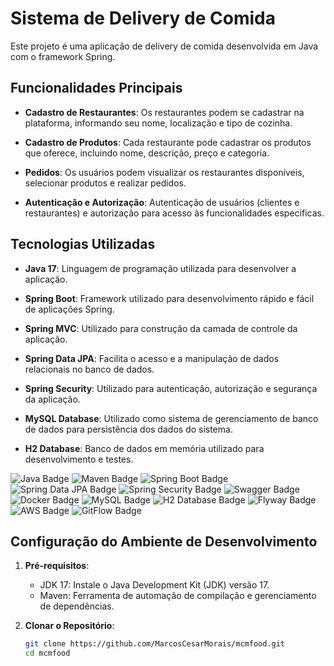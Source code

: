 # Sistema de Delivery de Comida

Este projeto é uma aplicação de delivery de comida desenvolvida em Java com o framework Spring.

## Funcionalidades Principais

- **Cadastro de Restaurantes**: Os restaurantes podem se cadastrar na plataforma, informando seu nome, localização e tipo de cozinha.
  
- **Cadastro de Produtos**: Cada restaurante pode cadastrar os produtos que oferece, incluindo nome, descrição, preço e categoria.
  
- **Pedidos**: Os usuários podem visualizar os restaurantes disponíveis, selecionar produtos e realizar pedidos.
  
- **Autenticação e Autorização**: Autenticação de usuários (clientes e restaurantes) e autorização para acesso às funcionalidades específicas.

## Tecnologias Utilizadas

- **Java 17**: Linguagem de programação utilizada para desenvolver a aplicação.
  
- **Spring Boot**: Framework utilizado para desenvolvimento rápido e fácil de aplicações Spring.
  
- **Spring MVC**: Utilizado para construção da camada de controle da aplicação.
  
- **Spring Data JPA**: Facilita o acesso e a manipulação de dados relacionais no banco de dados.
  
- **Spring Security**: Utilizado para autenticação, autorização e segurança da aplicação.
  
- **MySQL Database**: Utilizado como sistema de gerenciamento de banco de dados para persistência dos dados do sistema.
  
- **H2 Database**: Banco de dados em memória utilizado para desenvolvimento e testes.

![Java Badge](https://img.shields.io/badge/Java-007396.svg?style=for-the-badge&logo=java&logoColor=white)
![Maven Badge](https://img.shields.io/badge/Maven-C71A36.svg?style=for-the-badge&logo=apache-maven&logoColor=white)
![Spring Boot Badge](https://img.shields.io/badge/Spring%20Boot-6DB33F.svg?style=for-the-badge&logo=spring-boot&logoColor=white)
![Spring Data JPA Badge](https://img.shields.io/badge/Spring_Data_JPA-6DB33F.svg?style=for-the-badge&logo=spring&logoColor=white)
![Spring Security Badge](https://img.shields.io/badge/Spring_Security-6DB33F.svg?style=for-the-badge&logo=spring&logoColor=white)
![Swagger Badge](https://img.shields.io/badge/Swagger-85EA2D.svg?style=for-the-badge&logo=swagger&logoColor=white)
![Docker Badge](https://img.shields.io/badge/Docker-2496ED.svg?style=for-the-badge&logo=docker&logoColor=white)
![MySQL Badge](https://img.shields.io/badge/MySQL-4479A1.svg?style=for-the-badge&logo=mysql&logoColor=white)
![H2 Database Badge](https://img.shields.io/badge/H2-1E90FF.svg?style=for-the-badge&logo=h2&logoColor=white)
![Flyway Badge](https://img.shields.io/badge/Flyway-6DB33F.svg?style=for-the-badge&logo=flyway&logoColor=white)
![AWS Badge](https://img.shields.io/badge/AWS-232F3E.svg?style=for-the-badge&logo=amazon-aws&logoColor=white)
![GitFlow Badge](https://img.shields.io/badge/GitFlow-000000.svg?style=for-the-badge&logo=git&logoColor=white)



## Configuração do Ambiente de Desenvolvimento

1. **Pré-requisitos**:
   - JDK 17: Instale o Java Development Kit (JDK) versão 17.
   - Maven: Ferramenta de automação de compilação e gerenciamento de dependências.

2. **Clonar o Repositório**:
   ```bash
   git clone https://github.com/MarcosCesarMorais/mcmfood.git
   cd mcmfood
  
